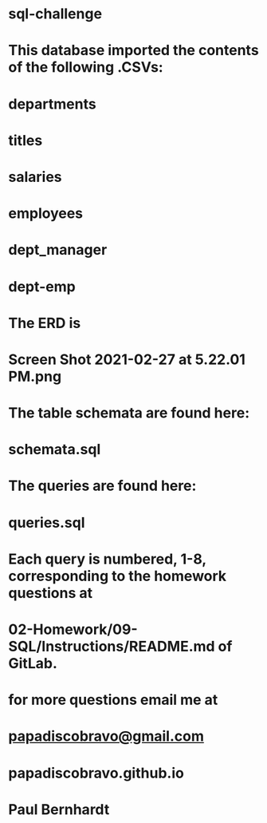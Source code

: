 # sql-challenge
#
# This database imported the contents of the following .CSVs:
# departments
# titles
# salaries
# employees
# dept_manager
# dept-emp
#
#
# The ERD is
# Screen Shot 2021-02-27 at 5.22.01 PM.png
#
#
# The table schemata are found here:
# schemata.sql
#
#
# The queries are found here:
# queries.sql
#
#
# Each query is numbered, 1-8, corresponding to the homework questions at
# 02-Homework/09-SQL/Instructions/README.md of GitLab.
#
#
# for more questions email me at
# papadiscobravo@gmail.com
# 
# papadiscobravo.github.io
#
# Paul Bernhardt